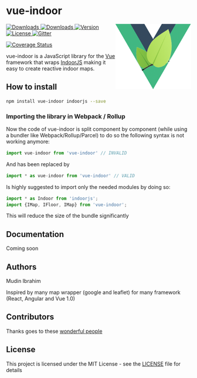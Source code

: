 # vue-indoor

<img align="right" height="178" title="vue-indoor Limit logo" src="docs/logo.png">

<a href="https://travis-ci.org/mudin/vue-indoor">
  <img src="https://travis-ci.org/mudin/vue-indoor.svg?branch=master" alt="Downloads">
</a>
<a href="https://www.npmjs.com/package/vue-indoor">
  <img src="https://img.shields.io/npm/dt/vue-indoor.svg" alt="Downloads">
</a>
<a href="https://www.npmjs.com/package/vue-indoor">
  <img src="https://img.shields.io/npm/v/vue-indoor.svg" alt="Version">
</a>
<a href="https://www.npmjs.com/package/vue-indoor">
  <img src="https://img.shields.io/npm/l/vue-indoor.svg" alt="License">
</a>
<a href="https://gitter.im/vue-indoor/Lobby?utm_source=badge&utm_medium=badge&utm_campaign=pr-badge&utm_content=badge">
  <img src="https://badges.gitter.im/vue-indoor/Lobby.svg" alt="Gitter">
</a>

[![Coverage Status](https://coveralls.io/repos/github/mudin/vue-indoor/badge.svg?branch=master)](https://coveralls.io/github/mudin/vue-indoor?branch=master)

vue-indoor is a JavaScript library for the [Vue](https://vuejs.org/) framework that wraps [IndoorJS](http://indoorjsjs.com/) making it easy to create reactive indoor maps.

## How to install

``` bash
npm install vue-indoor indoorjs --save
```

### Importing the library in Webpack / Rollup

Now the code of vue-indoor is split component by component (while using a bundler like Webpack/Rollup/Parcel) to do so the following syntax is not working anymore:

```javascript
import vue-indoor from 'vue-indoor' // INVALID
```

And has been replaced by

```javascript
import * as vue-indoor from 'vue-indoor' // VALID
```

Is highly suggested to import only the needed modules by doing so:

```javascript
import * as Indoor from 'indoorjs';
import {IMap, IFloor, IMap} from 'vue-indoor';
```

This will reduce the size of the bundle significantly

## Documentation

Coming soon

## Authors

Mudin Ibrahim

Inspired by many map wrapper (google and leaflet) for many framework (React, Angular and Vue 1.0)

## Contributors

Thanks goes to these [wonderful people](https://github.com/mudin/vue-indoor/contributors)

## License

This project is licensed under the MIT License - see the [LICENSE](LICENSE) file for details
